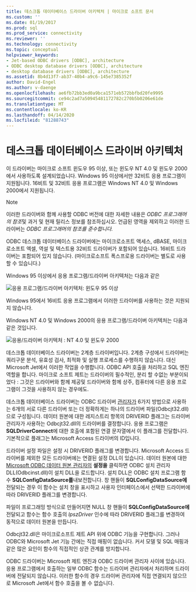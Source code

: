 ```yaml
---
title: 데스크톱 데이터베이스 드라이버 아키텍처 | 마이크로 소프트 문서
ms.custom: ''
ms.date: 01/19/2017
ms.prod: sql
ms.prod_service: connectivity
ms.reviewer: ''
ms.technology: connectivity
ms.topic: conceptual
helpviewer_keywords:
- Jet-based ODBC drivers [ODBC], architecture
- ODBC desktop database drivers [ODBC], architecture
- desktop database drivers [ODBC], architecture
ms.assetid: 8b4d13f7-ab37-40b4-a9c6-145e7385352f
author: David-Engel
ms.author: v-daenge
ms.openlocfilehash: ae6fb72bb3ed0a9bca1571eb572bbfbd20fe9995
ms.sourcegitcommit: ce94c2ad7a50945481172782c270b5b0206e61de
ms.translationtype: MT
ms.contentlocale: ko-KR
ms.lasthandoff: 04/14/2020
ms.locfileid: "81288743"
---
```

# <a name="desktop-database-drivers-architecture"></a>데스크톱 데이터베이스 드라이버 아키텍처
이 드라이버는 마이크로 소프트 윈도우 95 이상, 또는 윈도우 NT 4.0 및 윈도우 2000에서 사용하도록 설계되었습니다. Windows 95 이상에서만 32비트 응용 프로그램이 지원됩니다. 16비트 및 32비트 응용 프로그램은 Windows NT 4.0 및 Windows 2000에서 지원됩니다.  
  
> [!NOTE]  
>  이러한 드라이버와 함께 사용할 ODBC 버전에 대한 자세한 내용은 *ODBC 프로그래머의 참조*및 과거 및 현재 릴리스 정보를 참조하십시오. 언급된 영역을 제외하고 이러한 드라이버는 *ODBC 프로그래머의 참조를 준수합니다.*  
  
 ODBC 데스크톱 데이터베이스 드라이버에는 마이크로소프트 액세스, dBASE, 마이크로소프트 엑셀, 역설 및 텍스트용 32비트 드라이버가 포함되어 있습니다. 16비트 드라이버는 포함되어 있지 않습니다. (마이크로소프트 폭스프로용 드라이버는 별도로 사용할 수 있습니다.)  
  
 Windows 95 이상에서 응용 프로그램/드라이버 아키텍처는 다음과 같은  
  
 ![응용 프로그램&#47;드라이버 아키텍처: 윈도우 95 이상](../../odbc/microsoft/media/odbcjetarch1.gif "ODBC젯아치1")  
  
 Windows 95에서 16비트 응용 프로그램에서 이러한 드라이버를 사용하는 것은 지원되지 않습니다.  
  
 Windows NT 4.0 및 Windows 2000의 응용 프로그램/드라이버 아키텍처는 다음과 같은 것입니다.  
  
 ![응용&#47;드라이버 아키텍처 : NT 4.0 및 윈도우 2000](../../odbc/microsoft/media/odbcjetarch2.gif "ODBCJetArch2")  
  
 데스크톱 데이터베이스 드라이버는 2계층 드라이버입니다. 2계층 구성에서 드라이버는 쿼리구문 분석, 유효성 검사, 최적화 및 실행 프로세스를 수행하지 않습니다. 대신 Microsoft Jet에서 이러한 작업을 수행합니다. ODBC API 호출을 처리하고 SQL 엔진역할을 합니다. 마이크로 소프트 제트는 드라이버의 필수적인, 분리 할 수없는 부분이되었다 : 그것은 드라이버와 함께 제공및 드라이버와 함께 상주, 컴퓨터에 다른 응용 프로그램이 그것을 사용하지 않는 경우에도.  
  
 데스크톱 데이터베이스 드라이버는 ODBC 드라이버 [관리자가](../../odbc/reference/the-driver-manager.md) 6가지 방법으로 사용하는 6개의 서로 다른 드라이버 또는 더 정확하게는 하나의 드라이버 파일(Odbcjt32.dll)으로 구성됩니다. 데이터 원본에 대한 레지스트리 항목의 DRIVERID 플래그는 드라이버 관리자가 사용하는 Odbcjt32.dll의 드라이버를 결정합니다. 응용 프로그램은 **SQLDriverConnect**에 대한 호출에 포함된 연결 문자열에서 이 플래그를 전달합니다. 기본적으로 플래그는 Microsoft Access 드라이버의 ID입니다.  
  
 드라이버 설정 파일은 설정 시 DRIVERID 플래그를 변경합니다. Microsoft Access 드라이버를 제외한 모든 드라이버에는 연결된 설정 DLL이 있습니다. 데이터 원본에 대한 [Microsoft ODBC 데이터 원본 관리자의](../../odbc/admin/odbc-data-source-administrator.md) **설정을** 클릭하면 ODBC 설치 관리자 DLL(Odbcinst.dll)이 설치 DLL을 로드합니다. 설치 DLL은 ODBC 설치 프로그램 함수 **SQLConfigDataSource를**내보전합니다. 창 핸들이 **SQLConfigDataSource에**전달되는 경우 이 함수는 설치 창을 표시하고 사용자 인터페이스에서 선택한 드라이버에 따라 DRIVERID 플래그를 변경합니다.  
  
 파일이 프로그래밍 방식으로 만들어지면 NULL 창 핸들이 **SQLConfigDataSource에**전달되고 함수는 함수 호출의 *lpszDriver* 인수에 따라 DRIVERID 플래그를 변경하여 동적으로 데이터 원본을 만듭니다.  
  
 Odbcjt32.dll은 마이크로소프트 제트 API 위에 ODBC 기능을 구현합니다. 그러나 ODBC와 Microsoft Jet 기능 간에는 직접 매핑이 없습니다. 커서 모델 및 SQL 매핑과 같은 많은 요인이 함수의 직접적인 상관 관계를 방지합니다.  
  
 ODBC 드라이버는 Microsoft 제트 엔진과 ODBC 드라이버 관리자 사이에 있습니다. 응용 프로그램에서 호출하는 일부 ODBC 함수는 드라이버 관리자에서 처리하며 드라이버에 전달되지 않습니다. 이러한 함수의 경우 드라이버 관리자에 직접 연결되지 않으므로 Microsoft Jet에서 함수 호출을 볼 수 없습니다.
